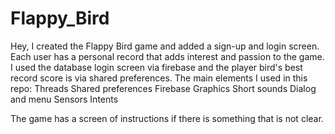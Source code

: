 # Flappy_Bird
Hey,
I created the Flappy Bird game and added a sign-up and login screen.
Each user has a personal record that adds interest and passion to the game.
I used the database login screen via firebase and the player bird's best record score is via shared preferences.
The main elements I used in this repo:
Threads
Shared preferences
Firebase
Graphics
Short sounds
Dialog and menu
Sensors
Intents

The game has a screen of instructions if there is something that is not clear.
